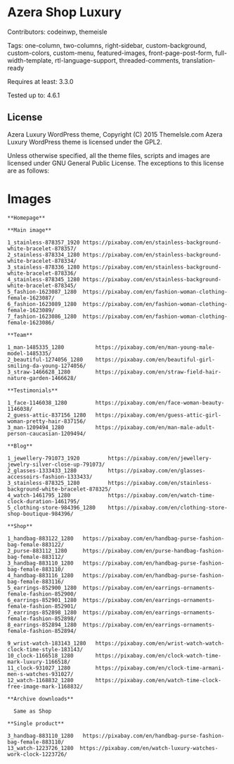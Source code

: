 # Azera Shop Luxury

Contributors: codeinwp, themeisle

Tags: one-column, two-columns, right-sidebar, custom-background, custom-colors, custom-menu, featured-images, front-page-post-form, full-width-template, rtl-language-support, threaded-comments, translation-ready

Requires at least:	3.3.0

Tested up to:		4.6.1

## License #

Azera Luxury WordPress theme, Copyright (C) 2015 ThemeIsle.com
Azera Luxury WordPress theme is licensed under the GPL2.

Unless otherwise specified, all the theme files, scripts and images are licensed under GNU General Public License.
The exceptions to this license are as follows:
# Images

    **Homepage**
    
    **Main image**
    
    1_stainless-878357_1920 https://pixabay.com/en/stainless-background-white-bracelet-878357/
    2_stainless-878334_1280 https://pixabay.com/en/stainless-background-white-bracelet-878334/
    3_stainless-878336_1280 https://pixabay.com/en/stainless-background-white-bracelet-878336/
    4_stainless-878345_1280 https://pixabay.com/en/stainless-background-white-bracelet-878345/
    5_fashion-1623087_1280  https://pixabay.com/en/fashion-woman-clothing-female-1623087/
    6_fashion-1623089_1280  https://pixabay.com/en/fashion-woman-clothing-female-1623089/
    7_fashion-1623086_1280  https://pixabay.com/en/fashion-woman-clothing-female-1623086/
    
    **Team**
    
    1_man-1485335_1280          https://pixabay.com/en/man-young-male-model-1485335/
    2_beautiful-1274056_1280    https://pixabay.com/en/beautiful-girl-smiling-da-young-1274056/
    3_straw-1466628_1280        https://pixabay.com/en/straw-field-hair-nature-garden-1466628/
    
    **Testimonials**
    
    1_face-1146038_1280         https://pixabay.com/en/face-woman-beauty-1146038/
    2_guess-attic-837156_1280   https://pixabay.com/en/guess-attic-girl-woman-pretty-hair-837156/
    3_man-1209494_1280          https://pixabay.com/en/man-male-adult-person-caucasian-1209494/
    
    **Blog**
    
    1_jewellery-791073_1920         https://pixabay.com/en/jewellery-jewelry-silver-close-up-791073/
    2_glasses-1333433_1280          https://pixabay.com/en/glasses-accessoirs-fashion-1333433/
    3_stainless-878325_1280         https://pixabay.com/en/stainless-background-white-bracelet-878325/
    4_watch-1461795_1280            https://pixabay.com/en/watch-time-clock-duration-1461795/
    5_clothing-store-984396_1280    https://pixabay.com/en/clothing-store-shop-boutique-984396/
    
    **Shop**
    
    1_handbag-883122_1280   https://pixabay.com/en/handbag-purse-fashion-bag-female-883122/
    2_purse-883112_1280     https://pixabay.com/en/purse-handbag-fashion-bag-female-883112/
    3_handbag-883110_1280   https://pixabay.com/en/handbag-purse-fashion-bag-female-883110/
    4_handbag-883116_1280   https://pixabay.com/en/handbag-purse-fashion-bag-female-883116/
    5_earrings-852900_1280  https://pixabay.com/en/earrings-ornaments-female-fashion-852900/
    6_earrings-852901_1280  https://pixabay.com/en/earrings-ornaments-female-fashion-852901/
    7_earrings-852898_1280  https://pixabay.com/en/earrings-ornaments-female-fashion-852898/
    8_earrings-852894_1280  https://pixabay.com/en/earrings-ornaments-female-fashion-852894/
    
    9_wrist-watch-183143_1280   https://pixabay.com/en/wrist-watch-watch-clock-time-style-183143/ 
    10_clock-1166518_1280       https://pixabay.com/en/clock-watch-time-mark-luxury-1166518/
    11_clock-931027_1280        https://pixabay.com/en/clock-time-armani-men-s-watches-931027/
    12_watch-1168832_1280       https://pixabay.com/en/watch-time-clock-free-image-mark-1168832/
    
    **Archive downloads**
    
      Same as Shop
      
    **Single product**
    
    3_handbag-883110_1280   https://pixabay.com/en/handbag-purse-fashion-bag-female-883110/
    13_watch-1223726_1280  https://pixabay.com/en/watch-luxury-watches-work-clock-1223726/
